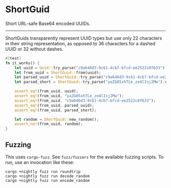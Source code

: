 # ShortGuid

Short URL-safe Base64 encoded UUIDs. 

---

ShortGuids transparently represent UUID types but use only 22 characters 
in their string representation, as opposed to 36 characters for a dashed
UUID or 32 without dashes.

```rust
#[test]
fn it_works() {
    let uuid = Uuid::try_parse("c9a646d3-9c61-4cb7-bfcd-ee2522c8f633").unwrap();
    let from_uuid = ShortGuid::from(uuid);
    let parsed_uuid = ShortGuid::try_parse("c9a646d3-9c61-4cb7-bfcd-ee2522c8f633").unwrap();
    let parsed_short = ShortGuid::try_parse("yaZG05xhTLe_ze4lIsj2Mw").unwrap();

    assert_eq!(from_uuid, uuid);
    assert_eq!(from_uuid, "yaZG05xhTLe_ze4lIsj2Mw");
    assert_eq!(from_uuid, "c9a646d3-9c61-4cb7-bfcd-ee2522c8f633");
    assert_eq!(from_uuid, parsed_uuid);
    assert_eq!(from_uuid, parsed_short);

    let random = ShortGuid::new_random();
    assert_ne!(from_uuid, random);
}
```

## Fuzzing

This uses `cargo-fuzz`. See `fuzz/fuzzers` for the available fuzzing scripts. To run, use an invocation like these:

```
cargo +nightly fuzz run roundtrip
cargo +nightly fuzz run decode_random
cargo +nightly fuzz run encode_random
```

